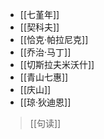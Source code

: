 - [[七堇年]]
- [[契科夫]]
- [[恰克·帕拉尼克]]
- [[乔治·马丁]]
- [[切斯拉夫米沃什]]
- [[青山七惠]]
- [[庆山]]
- [[琼·狄迪恩]]

>[[句读]]
